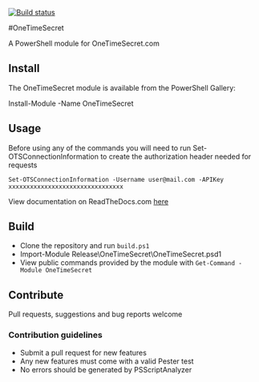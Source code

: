 [![Build status](https://ci.appveyor.com/api/projects/status/qbhbapqr9xt24413?svg=true)](https://ci.appveyor.com/project/chelnak/onetimesecret)

#OneTimeSecret

A PowerShell module for OneTimeSecret.com

## Install

The OneTimeSecret module is available from the PowerShell Gallery:

Install-Module -Name OneTimeSecret

## Usage

Before using any of the commands you will need to run Set-OTSConnectionInformation to create the authorization header needed for requests

`Set-OTSConnectionInformation -Username user@mail.com -APIKey xxxxxxxxxxxxxxxxxxxxxxxxxxxxxxxx`

View documentation on ReadTheDocs.com [here](http://onetimesecret.readthedocs.io/en/latest/)

## Build

- Clone the repository and run `build.ps1`
- Import-Module Release\OneTimeSecret\OneTimeSecret.psd1
- View public commands provided by the module with `Get-Command -Module OneTimeSecret`

## Contribute

Pull requests, suggestions and bug reports welcome

### Contribution guidelines

- Submit a pull request for new features
- Any new features must come with a valid Pester test
- No errors should be generated by PSScriptAnalyzer
